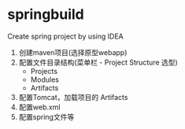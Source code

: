 # springbuild
Create spring project by using IDEA 

1. 创建maven项目(选择原型webapp)
2. 配置文件目录结构(菜单栏 - Project Structure 选型)
   * Projects
   * Modules
   * Artifacts
3. 配置Tomcat，加载项目的 Artifacts
4. 配置web.xml
5. 配置spring文件等
